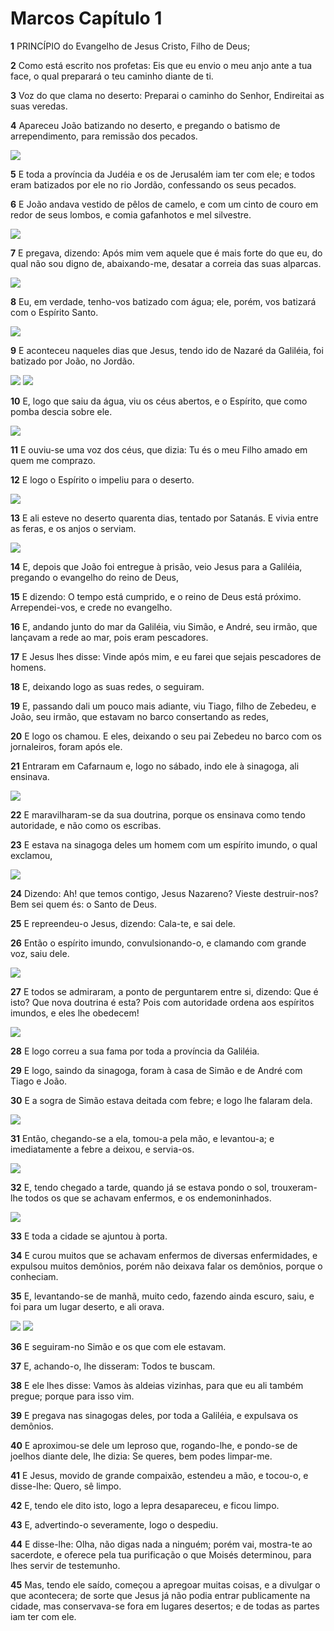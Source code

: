 # Marcos Capítulo 1

**1** 	PRINCÍPIO do Evangelho de Jesus Cristo, Filho de Deus;

**2** 	Como está escrito nos profetas: Eis que eu envio o meu anjo ante a tua face, o qual preparará o teu caminho diante de ti.

**3** 	Voz do que clama no deserto: Preparai o caminho do Senhor, Endireitai as suas veredas.

**4** 	Apareceu João batizando no deserto, e pregando o batismo de arrependimento, para remissão dos pecados.

![](../Images/SweetPublishing/40-3-5.jpg) 

**5** 	E toda a província da Judéia e os de Jerusalém iam ter com ele; e todos eram batizados por ele no rio Jordão, confessando os seus pecados.

**6** 	E João andava vestido de pêlos de camelo, e com um cinto de couro em redor de seus lombos, e comia gafanhotos e mel silvestre.

![](../Images/SweetPublishing/40-3-1.jpg) 

**7** 	E pregava, dizendo: Após mim vem aquele que é mais forte do que eu, do qual não sou digno de, abaixando-me, desatar a correia das suas alparcas.

![](../Images/SweetPublishing/40-3-2.jpg) 

**8** 	Eu, em verdade, tenho-vos batizado com água; ele, porém, vos batizará com o Espírito Santo.

![](../Images/SweetPublishing/40-3-3.jpg) 

**9** 	E aconteceu naqueles dias que Jesus, tendo ido de Nazaré da Galiléia, foi batizado por João, no Jordão.

![](../Images/SweetPublishing/40-3-6.jpg) ![](../Images/SweetPublishing/40-3-7.jpg) 

**10** 	E, logo que saiu da água, viu os céus abertos, e o Espírito, que como pomba descia sobre ele.

![](../Images/SweetPublishing/40-3-8.jpg) 

**11** 	E ouviu-se uma voz dos céus, que dizia: Tu és o meu Filho amado em quem me comprazo.

**12** 	E logo o Espírito o impeliu para o deserto.

![](../Images/SweetPublishing/40-4-1.jpg) 

**13** 	E ali esteve no deserto quarenta dias, tentado por Satanás. E vivia entre as feras, e os anjos o serviam.

![](../Images/SweetPublishing/40-4-2.jpg) 

**14** 	E, depois que João foi entregue à prisão, veio Jesus para a Galiléia, pregando o evangelho do reino de Deus,

**15** 	E dizendo: O tempo está cumprido, e o reino de Deus está próximo. Arrependei-vos, e crede no evangelho.

**16** 	E, andando junto do mar da Galiléia, viu Simão, e André, seu irmão, que lançavam a rede ao mar, pois eram pescadores.

**17** 	E Jesus lhes disse: Vinde após mim, e eu farei que sejais pescadores de homens.

**18** 	E, deixando logo as suas redes, o seguiram.

**19** 	E, passando dali um pouco mais adiante, viu Tiago, filho de Zebedeu, e João, seu irmão, que estavam no barco consertando as redes,

**20** 	E logo os chamou. E eles, deixando o seu pai Zebedeu no barco com os jornaleiros, foram após ele.

**21** 	Entraram em Cafarnaum e, logo no sábado, indo ele à sinagoga, ali ensinava.

![](../Images/SweetPublishing/41-1-10.jpg) 

**22** 	E maravilharam-se da sua doutrina, porque os ensinava como tendo autoridade, e não como os escribas.

**23** 	E estava na sinagoga deles um homem com um espírito imundo, o qual exclamou,

![](../Images/SweetPublishing/41-1-11.jpg) 

**24** 	Dizendo: Ah! que temos contigo, Jesus Nazareno? Vieste destruir-nos? Bem sei quem és: o Santo de Deus.

**25** 	E repreendeu-o Jesus, dizendo: Cala-te, e sai dele.

**26** 	Então o espírito imundo, convulsionando-o, e clamando com grande voz, saiu dele.

![](../Images/SweetPublishing/41-1-12.jpg) 

**27** 	E todos se admiraram, a ponto de perguntarem entre si, dizendo: Que é isto? Que nova doutrina é esta? Pois com autoridade ordena aos espíritos imundos, e eles lhe obedecem!

![](../Images/SweetPublishing/41-1-13.jpg) 

**28** 	E logo correu a sua fama por toda a província da Galiléia.

**29** 	E logo, saindo da sinagoga, foram à casa de Simão e de André com Tiago e João.

**30** 	E a sogra de Simão estava deitada com febre; e logo lhe falaram dela.

![](../Images/SweetPublishing/40-8-1.jpg) 

**31** 	Então, chegando-se a ela, tomou-a pela mão, e levantou-a; e imediatamente a febre a deixou, e servia-os.

![](../Images/SweetPublishing/40-8-2.jpg) 

**32** 	E, tendo chegado a tarde, quando já se estava pondo o sol, trouxeram-lhe todos os que se achavam enfermos, e os endemoninhados.

![](../Images/SweetPublishing/41-1-16.jpg) 

**33** 	E toda a cidade se ajuntou à porta.

**34** 	E curou muitos que se achavam enfermos de diversas enfermidades, e expulsou muitos demônios, porém não deixava falar os demônios, porque o conheciam.

**35** 	E, levantando-se de manhã, muito cedo, fazendo ainda escuro, saiu, e foi para um lugar deserto, e ali orava.

![](../Images/SweetPublishing/41-1-17.jpg) ![](../Images/SweetPublishing/41-1-18.jpg) 

**36** 	E seguiram-no Simão e os que com ele estavam.

**37** 	E, achando-o, lhe disseram: Todos te buscam.

**38** 	E ele lhes disse: Vamos às aldeias vizinhas, para que eu ali também pregue; porque para isso vim.

**39** 	E pregava nas sinagogas deles, por toda a Galiléia, e expulsava os demônios.

**40** 	E aproximou-se dele um leproso que, rogando-lhe, e pondo-se de joelhos diante dele, lhe dizia: Se queres, bem podes limpar-me.

**41** 	E Jesus, movido de grande compaixão, estendeu a mão, e tocou-o, e disse-lhe: Quero, sê limpo.

**42** 	E, tendo ele dito isto, logo a lepra desapareceu, e ficou limpo.

**43** 	E, advertindo-o severamente, logo o despediu.

**44** 	E disse-lhe: Olha, não digas nada a ninguém; porém vai, mostra-te ao sacerdote, e oferece pela tua purificação o que Moisés determinou, para lhes servir de testemunho.

**45** 	Mas, tendo ele saído, começou a apregoar muitas coisas, e a divulgar o que acontecera; de sorte que Jesus já não podia entrar publicamente na cidade, mas conservava-se fora em lugares desertos; e de todas as partes iam ter com ele.

